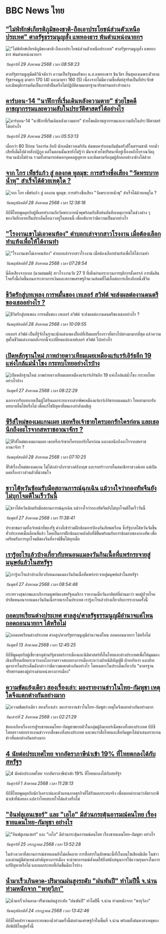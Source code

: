 # BBC News ไทย## ["ไม่พิทักษ์เกียรติภูมิของชาติ-ถือเอาประโยชน์ส่วนตัวเหนือประเทศ" ศาลรัฐธรรมนูญสั่ง แพทองธาร พ้นตำแหน่งนายกฯ ](https://www.bbc.com/thai/articles/c1mpvz02l0do?at_medium=RSS&at_campaign=rss?at_campaign=githubrss)!["ไม่พิทักษ์เกียรติภูมิของชาติ-ถือเอาประโยชน์ส่วนตัวเหนือประเทศ" ศาลรัฐธรรมนูญสั่ง แพทองธาร พ้นตำแหน่งนายกฯ ](https://ichef.bbci.co.uk/ace/ws/240/cpsprodpb/aef1/live/beda46b0-84ad-11f0-b98d-d308c56c1729.jpg)_วันศุกร์ที่ 29 สิงหาคม 2568 เวลา 08:58:23_ศาลรัฐธรรมนูญมีมติวินิจฉัยว่า ความเป็นรัฐมนตรีของ น.ส.แพทองธาร ชินวัตร สิ้นสุดลงเฉพาะตัวตามรัฐธรรมนูญ มาตรา 170 (4) และมาตรา 160 (5) เนื่องจากไม่มีความซื่อสัตย์สุจริตเป็นที่ประจักษ์ และมีพฤติกรรมอันเป็นการฝ่าฝืนหรือไม่ปฏิบัติตามมาตรฐานจริยธรรมอย่างร้ายแรง## [คาร์บอน-14 "นาฬิกาที่เริ่มเดินหลังความตาย" ช่วยไขคดีอาชญากรรมและความลับในประวัติศาสตร์ได้อย่างไร](https://www.bbc.com/thai/articles/cvgn04ll8xjo?at_medium=RSS&at_campaign=rss?at_campaign=githubrss)![คาร์บอน-14 "นาฬิกาที่เริ่มเดินหลังความตาย" ช่วยไขคดีอาชญากรรมและความลับในประวัติศาสตร์ได้อย่างไร](https://ichef.bbci.co.uk/ace/ws/240/cpsprodpb/898d/live/6769bdf0-7e97-11f0-83cc-c5da98c419b8.png)_วันศุกร์ที่ 29 สิงหาคม 2568 เวลา 05:53:13_เมื่อกว่า 80 ปีก่อน วิลลาร์ด ลิบบี นักเคมีชาวอเมริกัน ค้นพบคาร์บอนกัมมันตรังสีในธรรมชาติ จากน้ำเสียที่เต็มไปด้วยสิ่งปฏิกูล แต่ในตอนนั้นเขายังไม่รู้ว่า มันจะช่วยไขปริศนาที่อยู่เบื้องหลังโบราณวัตถุจำนวนนับไม่ถ้วน รวมทั้งสามารถค้นหาบุคคลสูญหาย และติดตามจับกุมผู้ลักลอบค้างาช้างได้ด้วย## [จาก ไกร เพ็ชร์แก้ว สู่ อลงกต พูลมุข: การสร้างชื่อเสียง "วัดพระบาทน้ำพุ" สำเร็จได้ด้วยเหตุใด ?](https://www.bbc.com/thai/articles/c4gzdernd12o?at_medium=RSS&at_campaign=rss?at_campaign=githubrss)![จาก ไกร เพ็ชร์แก้ว สู่ อลงกต พูลมุข: การสร้างชื่อเสียง "วัดพระบาทน้ำพุ" สำเร็จได้ด้วยเหตุใด ?](https://ichef.bbci.co.uk/ace/ws/240/cpsprodpb/e89a/live/83f8ff60-8402-11f0-bd2b-c9a8fb561af5.jpg)_วันพฤหัสบดีที่ 28 สิงหาคม 2568 เวลา 12:38:18_บีบีซีไทยพูดคุยกับผู้ที่เคยทำงานกับวัดพระบาทน้ำพุพร้อมกับสืบค้นบันทึกเหตุการณ์ในช่วงต่าง ๆ ของวัดที่กลายเป็นประเด็นอื้อฉาวอยู่ในตอนนี้ เพื่ออธิบายว่ามีความเป็นมาอย่างไร## ["โรงงานเขาไม่เอาคนท้อง" คำบอกเล่าจากสาวโรงงาน เมื่อต้องเลือกทำแท้งเพื่อให้ได้งานทำ](https://www.bbc.com/thai/articles/c99m8zxxmd5o?at_medium=RSS&at_campaign=rss?at_campaign=githubrss)!["โรงงานเขาไม่เอาคนท้อง" คำบอกเล่าจากสาวโรงงาน เมื่อต้องเลือกทำแท้งเพื่อให้ได้งานทำ](https://ichef.bbci.co.uk/ace/ws/240/cpsprodpb/006d/live/88837b50-8317-11f0-a34f-318be3fb0481.jpg)_วันพฤหัสบดีที่ 28 สิงหาคม 2568 เวลา 07:28:54_นี่คือเสียงจากเบล (นามสมมติ) สาวโรงงานวัย 27 ปี ที่เพิ่งผ่านกระบวนการยุติการตั้งครรภ์ การตัดสินใจครั้งนี้เกิดขึ้นบนภาระทางการเงินและสภาพเศรษฐกิจแวดล้อมที่ไม่เอื้อต่อการเลี้ยงอีกหนึ่งชีวิต## [ชีวิตรักสู่บทเพลง การหมั้นของ เทเลอร์ สวิฟต์ จะส่งผลต่องานดนตรีของเธออย่างไร ?](https://www.bbc.com/thai/articles/cwy3z377nrlo?at_medium=RSS&at_campaign=rss?at_campaign=githubrss)![ชีวิตรักสู่บทเพลง การหมั้นของ เทเลอร์ สวิฟต์ จะส่งผลต่องานดนตรีของเธออย่างไร ?](https://ichef.bbci.co.uk/ace/ws/240/cpsprodpb/e80e/live/2ab163e0-8356-11f0-83cc-c5da98c419b8.jpg)_วันพฤหัสบดีที่ 28 สิงหาคม 2568 เวลา 10:09:55_เทเลอร์ สวิฟต์ เป็นที่รู้จักในฐานะนักแต่งเพลงป็อปที่เปิดเผยเรื่องราวที่ตรงไปตรงมามากที่สุด แล้วความสุขในชีวิตแต่งงานหลังจากนี้จะเปลี่ยนแปลงเทย์เลอร์ สวิฟต์ ไปอย่างไร## [เปิดหลักฐานใหม่ ภาพถ่ายดาวเทียมเผยเหมืองแร่แรร์เอิร์ธอีก 19 แห่งใกล้แม่น้ำโขง กระทบไทยอย่างไรบ้าง](https://www.bbc.com/thai/articles/cp8zel343vdo?at_medium=RSS&at_campaign=rss?at_campaign=githubrss)![เปิดหลักฐานใหม่ ภาพถ่ายดาวเทียมเผยเหมืองแร่แรร์เอิร์ธอีก 19 แห่งใกล้แม่น้ำโขง กระทบไทยอย่างไรบ้าง](https://ichef.bbci.co.uk/ace/ws/240/cpsprodpb/28e7/live/2e90c820-832e-11f0-a34f-318be3fb0481.png)_วันพุธที่ 27 สิงหาคม 2568 เวลา 08:22:29_นอกจากรับบทบาทเป็นผู้ได้รับผลกระทบจากสารพิษเหมืองแร่แรร์เอิร์ธรอบแดนแล้ว ไทยสามารถรับบทบาทอื่นได้หรือไม่ เพื่อแก้ไขปัญหาที่ตนเองกำลังเผชิญ## [ซีรีส์ใหม่ของเมแกนเผย เธอหรือเจ้าชายใครบอกรักใครก่อน และเธอนึกถึงอะไรจากสหราชอาณาจักร ?](https://www.bbc.com/thai/articles/cr5r908j9mqo?at_medium=RSS&at_campaign=rss?at_campaign=githubrss)![ซีรีส์ใหม่ของเมแกนเผย เธอหรือเจ้าชายใครบอกรักใครก่อน และเธอนึกถึงอะไรจากสหราชอาณาจักร ?](https://ichef.bbci.co.uk/ace/ws/240/cpsprodpb/7751/live/000c02b0-8196-11f0-a34f-318be3fb0481.jpg)_วันพฤหัสบดีที่ 28 สิงหาคม 2568 เวลา 07:10:25_ซีรีส์เรื่องใหม่ของเมแกน ไม่ได้กล่าวถึงราชวงศ์อังกฤษ และรอยร้าวภายในสมาชิกราชวงศ์เลย แต่เปิดเผยเรื่องราวส่วนตัวที่น่าสนใจ## [ชาวไต้หวันซ้อมรับมือสถานการณ์ฉุกเฉิน แม้วางใจว่ากองทัพจีนยังไม่บุกโจมตีในเร็ววันนี้](https://www.bbc.com/thai/articles/c4gqvn453zyo?at_medium=RSS&at_campaign=rss?at_campaign=githubrss)![ชาวไต้หวันซ้อมรับมือสถานการณ์ฉุกเฉิน แม้วางใจว่ากองทัพจีนยังไม่บุกโจมตีในเร็ววันนี้](https://ichef.bbci.co.uk/ace/ws/240/cpsprodpb/5925/live/2b7e6190-833a-11f0-ab3e-bd52082cd0ae.jpg)_วันพุธที่ 27 สิงหาคม 2568 เวลา 11:38:41_ประชาชนรวมทั้งเจ้าหน้าที่ของรัฐ ต่างก็เข้าร่วมฝึกซ้อมการป้องกันภัยพลเรือน ซึ่งรัฐบาลไต้หวันจัดขึ้นทั่วประเทศเมื่อเดือนที่แล้ว โดยเป็นการฝึกซ้อมภาคบังคับที่มีขึ้นพร้อมกับการซ้อมรบของกองทัพ เพื่อเตรียมรับการบุกโจมตีของจีนที่อาจมีขึ้นได้ทุกเมื่อ## [เรารู้อะไรแล้วบ้างเกี่ยวกับหนอนแมลงวันกินเนื้อที่แพร่กระจายสู่มนุษย์แล้วในสหรัฐฯ](https://www.bbc.com/thai/articles/ce3jqqqwyeno?at_medium=RSS&at_campaign=rss?at_campaign=githubrss)![เรารู้อะไรแล้วบ้างเกี่ยวกับหนอนแมลงวันกินเนื้อที่แพร่กระจายสู่มนุษย์แล้วในสหรัฐฯ](https://ichef.bbci.co.uk/ace/ws/240/cpsprodpb/06b8/live/00600780-8285-11f0-856b-cd8744058cb6.jpg)_วันพุธที่ 27 สิงหาคม 2568 เวลา 08:54:48_กระทรวงสุขภาพและบริการมนุษย์ของสหรัฐอเมริกา รายงานเมื่อวันอาทิตย์ที่ผ่านมาว่า พบผู้ป่วยโรคปรสิตหนอนจากแมลงวันกินเนื้อรายแรกในประเทศ เรารู้อะไรแล้วบ้างเกี่ยวกับการระบาดครั้งนี้## [ถอดบทเรียนต่างประเทศ ศาลสูง/ศาลรัฐธรรมนูญมีอำนาจแค่ไหน ถอดถอนนายกฯ ได้หรือไม่](https://www.bbc.com/thai/articles/c2d02kj6rkdo?at_medium=RSS&at_campaign=rss?at_campaign=githubrss)![ถอดบทเรียนต่างประเทศ ศาลสูง/ศาลรัฐธรรมนูญมีอำนาจแค่ไหน ถอดถอนนายกฯ ได้หรือไม่](https://ichef.bbci.co.uk/ace/ws/240/cpsprodpb/eb0e/live/3394c3e0-6154-11f0-9ac1-7909829e72c5.png)_วันพุธที่ 13 สิงหาคม 2568 เวลา 12:45:25_บีบีซีพูดคุยกับผู้เชี่ยวชาญด้านรัฐศาสตร์การเมืองและนิติศาสตร์ทั้งในไทยและต่างประเทศเพื่อให้มุมมองเชิงเปรียบเทียบระหว่างกลไกการตรวจสอบทางการเมืองระหว่างฝ่ายนิติบัญญัติ ฝ่ายบริหาร และฝ่ายตุลาการในประเด็นดังกล่าวว่ามีความแตกต่างกันอย่างไร โดยเฉพาะในประเด็นเกี่ยวกับ "มาตรฐานจริยธรรมของผู้ดำรงดำแหน่งทางการเมือง"## [ความขัดแย้งเดียว สองเรื่องเล่า: มองรายงานข่าวในไทย-กัมพูชา เหตุใดจึงแตกต่างกันอย่างมาก](https://www.bbc.com/thai/articles/ckgj9nj8q2yo?at_medium=RSS&at_campaign=rss?at_campaign=githubrss)![ความขัดแย้งเดียว สองเรื่องเล่า: มองรายงานข่าวในไทย-กัมพูชา เหตุใดจึงแตกต่างกันอย่างมาก](https://ichef.bbci.co.uk/ace/ws/240/cpsprodpb/c720/live/35ac2d10-6f48-11f0-af20-030418be2ca5.jpg)_วันเสาร์ที่ 2 สิงหาคม 2568 เวลา 02:21:29_ข้อถกเถียงเรื่องการสู้รบชายแดนไทย-กัมพูชาขยายตัวในกลุ่มผู้อินเทอร์เน็ตของทั้งสองประเทศ บีบีซีไทยตรวจสอบรายงานข่าวจากสื่อของทั้งสองประเทศ และพบว่าสื่อไทยและสื่อกัมพูชาได้นำเสนอรายงานข่าวที่แตกต่างกันอย่างมาก## [4 นัยต่อประเทศไทย จากอัตราภาษีนำเข้า 19% ที่ไทยตกลงได้กับสหรัฐฯ](https://www.bbc.com/thai/articles/c93982k10k5o?at_medium=RSS&at_campaign=rss?at_campaign=githubrss)![4 นัยต่อประเทศไทย จากอัตราภาษีนำเข้า 19% ที่ไทยตกลงได้กับสหรัฐฯ](https://ichef.bbci.co.uk/ace/ws/240/cpsprodpb/c593/live/72a04090-6ebb-11f0-af20-030418be2ca5.jpg)_วันศุกร์ที่ 1 สิงหาคม 2568 เวลา 11:28:13_บีบีซีไทยพูดคุยกับนักวิเคราะห์และตัวแทนภาคธุรกิจที่ได้รับผลกระทบจริง เพื่อตอบคำถามว่าอัตราภาษีนำเข้าที่น้อยลง แปลว่าไทยสบายใจได้แล้วหรือไม่## ["อินฟลูเอนเซอร์" และ "เอไอ" มีส่วนกระตุ้นอารมณ์คนไทย เรื่องชายแดนไทย-กัมพูชา อย่างไร](https://www.bbc.com/thai/articles/cj0m0d7gm88o?at_medium=RSS&at_campaign=rss?at_campaign=githubrss)!["อินฟลูเอนเซอร์" และ "เอไอ" มีส่วนกระตุ้นอารมณ์คนไทย เรื่องชายแดนไทย-กัมพูชา อย่างไร](https://ichef.bbci.co.uk/ace/ws/240/cpsprodpb/f22e/live/76f14110-695e-11f0-89ea-4d6f9851f623.jpg)_วันศุกร์ที่ 25 กรกฎาคม 2568 เวลา 13:52:28_ในห้วงเวลาที่สถานการณ์ชายแดนยังไม่คลี่คลาย การสื่อสารในลักษณะนี้ทั้งในบนโซเชียลมีเดีย ในข่าว และผ่านผู้มีตำแหน่งสำคัญทางการเมือง จะนำพาอารมณ์สังคมให้ยิ่งสนับสนุนการใช้ความรุนแรงในการแก้ปัญหาหรือไม่ และผลกระทบที่เกิดขึ้นมีอะไรบ้าง## [น้ำมาเร็วเกินคาด-ปริมาณฝนสูงระดับ "ฝนพันปี" ทำไมปีนี้ จ.น่าน ท่วมหนักจาก "พายุวิภา"](https://www.bbc.com/thai/articles/c3ene8x44yno?at_medium=RSS&at_campaign=rss?at_campaign=githubrss)![น้ำมาเร็วเกินคาด-ปริมาณฝนสูงระดับ "ฝนพันปี" ทำไมปีนี้ จ.น่าน ท่วมหนักจาก "พายุวิภา"](https://ichef.bbci.co.uk/ace/ws/240/cpsprodpb/6acf/live/6eba5ce0-68b2-11f0-af20-030418be2ca5.jpg)_วันพฤหัสบดีที่ 24 กรกฎาคม 2568 เวลา 13:42:46_บีบีซีไทยสำรวจผลกระทบของน้ำท่วมครั้งนี้ต่อย่านเศรษฐกิจในพื้นที่ จ.น่าน พร้อมทั้งค้นหาสาเหตุของภัยพิบัติใหญ่ครั้งนี้